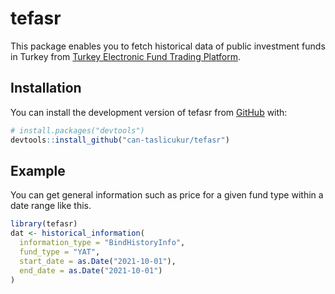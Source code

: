 
<!-- README.md is generated from README.Rmd. Please edit that file -->

# tefasr

<!-- badges: start -->
<!-- badges: end -->

This package enables you to fetch historical data of public investment
funds in Turkey from [Turkey Electronic Fund Trading
Platform](http://www.fundturkey.com.tr).

## Installation

You can install the development version of tefasr from
[GitHub](https://github.com/can-taslicukur/tefasr) with:

``` r
# install.packages("devtools")
devtools::install_github("can-taslicukur/tefasr")
```

## Example

You can get general information such as price for a given fund type
within a date range like this.

``` r
library(tefasr)
dat <- historical_information(
  information_type = "BindHistoryInfo",
  fund_type = "YAT",
  start_date = as.Date("2021-10-01"),
  end_date = as.Date("2021-10-01")
)
```
